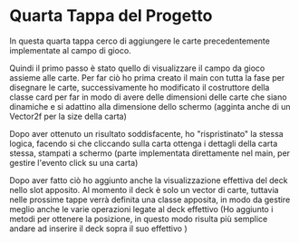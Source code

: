 # Quarta Tappa del Progetto

In questa quarta tappa cerco di aggiungere le carte precedentemente implementate al campo di gioco.

Quindi il primo passo è stato quello di visualizzare il campo da gioco assieme alle carte. 
Per far ciò ho prima creato il main con tutta la fase per disegnare le carte, successivamente ho modificato il costruttore della classe card per far in modo di avere delle dimensioni delle carte che siano dinamiche e si adattino alla dimensione dello schermo (agginta anche di un Vector2f per la size della carta)

Dopo aver ottenuto un risultato soddisfacente, ho "rispristinato" la stessa logica, facendo si che cliccando sulla carta ottenga i dettagli della carta stessa, stampati a schermo (parte implementata direttamente nel main, per gestire l'evento click su una carta)

Dopo aver fatto ciò ho aggiunto anche la visualizzazione effettiva del deck nello slot apposito. Al momento il deck è solo un vector di carte, tuttavia nelle prossime tappe verrà definita una classe apposita, in modo da gestire meglio anche le varie operazioni legate al deck effettivo (Ho aggiunto i metodi per ottenere la posizione, in questo modo risulta più semplice andare ad inserire il deck sopra il suo effettivo )